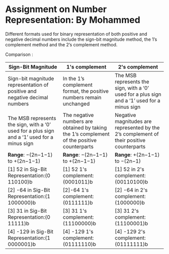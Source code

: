 
# Assignment on Number Representation: By Mohammed 

 Different formats used for binary representation of both positive and negative decimal numbers include
 the sign-bit magnitude method, the 1’s complement method and the 2’s complement method.


 Comparison :
 
 |**Sign-Bit Magnitude**|**1's complement**|**2's complement**|
 |---|---|---|
 |Sign-bit magnitude representation of positive and negative decimal numbers| In the 1’s complement format, the positive numbers remain unchanged| The MSB represents the sign, with a ‘0’  used for a plus sign and a ‘1’ used for a minus sign|
 |The MSB represents the sign, with a ‘0’  used for a plus sign and a ‘1’ used for a minus sign|The negative numbers are  obtained by taking the 1’s complement of the positive counterparts|Negative magnitudes are represented by the 2’s complement of their  positive counterparts|
|**Range**: −(2n−1−1) to +(2n−1−1)|**Range**: −(2n−1−1) to +(2n−1−1)|**Range**:  +(2n−1−1) to −(2n−1) |
|[1] 52 in Sig-Bit Representation:(0 110100)b|[1] 52 1's complement:(0001011)b|[1] 52 in 2's complement: (00110100)b|
|[2] -64 in Sig-Bit Representation:(1 1000000)b|[2]-64 1's complement:(0111111)b|[2] -64 in 2's complement: (1000000)b|
|[3] 31 in Sig-Bit Representation:(0 11111)b|[3] 31 1's complement:(11100000)b|[3] 31 2's complement:(11100001)b|
|[4] -129 in Sig-Bit Representation:(1 0000001)b|[4] -129 1's complement:(01111110)b|[4] -129 2's complement:(01111111)b


